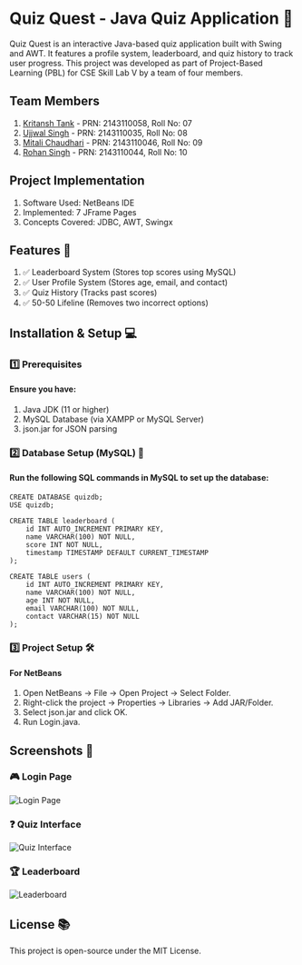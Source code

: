 # Quiz Quest - Java Quiz Application 🎯
Quiz Quest is an interactive Java-based quiz application built with Swing and AWT. It features a profile system, leaderboard, and quiz history to track user progress. This project was developed as part of Project-Based Learning (PBL) for CSE Skill Lab V by a team of four members.

## Team Members

1. [Kritansh Tank](https://github.com/Kritansh-Tank) - PRN: 2143110058, Roll No: 07 
2. [Ujjwal Singh](https://github.com/Kritansh-Tank) - PRN: 2143110035, Roll No: 08
3. [Mitali Chaudhari](https://github.com/Kritansh-Tank) - PRN: 2143110046, Roll No: 09
4. [Rohan Singh](https://github.com/Kritansh-Tank) - PRN: 2143110044, Roll No: 10

## Project Implementation

1. Software Used: NetBeans IDE
2. Implemented: 7 JFrame Pages
3. Concepts Covered: JDBC, AWT, Swingx

## Features 🚀

1. ✅ Leaderboard System (Stores top scores using MySQL)
2. ✅ User Profile System (Stores age, email, and contact)
3. ✅ Quiz History (Tracks past scores)
4. ✅ 50-50 Lifeline (Removes two incorrect options)

## Installation & Setup 💻

### 1️⃣ Prerequisites

#### Ensure you have:

1. Java JDK (11 or higher)
2. MySQL Database (via XAMPP or MySQL Server)
3. json.jar for JSON parsing

### 2️⃣ Database Setup (MySQL) 📂

#### Run the following SQL commands in MySQL to set up the database:

``` 
CREATE DATABASE quizdb;
USE quizdb;

CREATE TABLE leaderboard (
    id INT AUTO_INCREMENT PRIMARY KEY,
    name VARCHAR(100) NOT NULL,
    score INT NOT NULL,
    timestamp TIMESTAMP DEFAULT CURRENT_TIMESTAMP
);

CREATE TABLE users (
    id INT AUTO_INCREMENT PRIMARY KEY,
    name VARCHAR(100) NOT NULL,
    age INT NOT NULL,
    email VARCHAR(100) NOT NULL,
    contact VARCHAR(15) NOT NULL
);
```

### 3️⃣ Project Setup 🛠️

#### For NetBeans

1. Open NetBeans → File → Open Project → Select Folder.
2. Right-click the project → Properties → Libraries → Add JAR/Folder.
3. Select json.jar and click OK.
4. Run Login.java.

## Screenshots 📸

### 🎮 Login Page

![Login Page](https://drive.google.com/uc?id=1HPRwcezdObM0z3ebSfi13hzTzQZaWmHW)

### ❓ Quiz Interface

![Quiz Interface](https://drive.google.com/uc?id=1gfNDfe7OhKRTQoNTKehcdYkldHcUbn15)

### 🏆 Leaderboard

![Leaderboard](https://drive.google.com/uc?id=145K14IyS8Z_rPYA49iBImQPPq3B3GE6E)

## License 📚

This project is open-source under the MIT License.
